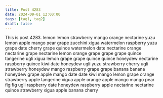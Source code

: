 ```yaml
---
title: Post 4283
date: 2024-09-01 12:00:00
tags: [tag1, tag2]
draft: false
---
```

This is post 4283.
lemon
lemon
strawberry
mango
orange
nectarine
yuzu
lemon
apple
mango
pear
grape
zucchini
xigua
watermelon
raspberry
yuzu
grape
date
cherry
grape
quince
watermelon
date
nectarine
orange
nectarine
grape
nectarine
lemon
orange
grape
grape
grape
quince
tangerine
ugli
xigua
lemon
grape
grape
quince
quince
honeydew
nectarine
raspberry
quince
kiwi
date
honeydew
ugli
yuzu
strawberry
cherry
ugli
strawberry
honeydew
mango
raspberry
grape
grape
banana
banana
honeydew
grape
apple
mango
date
date
kiwi
mango
lemon
grape
orange
strawberry
apple
tangerine
xigua
apple
orange
apple
mango
mango
pear
fig
fig
ugli
raspberry
date
honeydew
raspberry
apple
nectarine
nectarine
quince
strawberry
xigua
apple
banana
cherry
